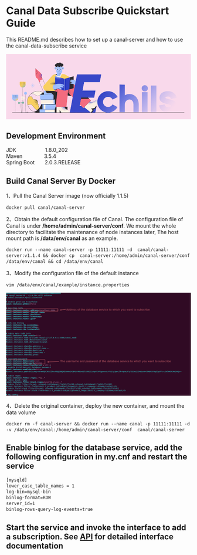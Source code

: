 # Canal Data Subscribe Quickstart Guide

This README.md describes how to set up a canal-server and how to use the canal-data-subscribe service


<p align="center">
  <a>
   <img alt="Framework" src="ECHILS.PNG">
  </a>
</p>

## Development Environment  
JDK     &nbsp;&nbsp;&nbsp;&nbsp;&nbsp;&nbsp;&nbsp;&nbsp;&nbsp;&nbsp;&nbsp;&nbsp;&nbsp;&nbsp;&nbsp;&nbsp;&nbsp;&nbsp;&nbsp;1.8.0_202  
Maven   &nbsp;&nbsp;&nbsp;&nbsp;&nbsp;&nbsp;&nbsp;&nbsp;&nbsp;&nbsp;&nbsp;&nbsp;&nbsp;&nbsp;3.5.4  
Spring Boot &nbsp;&nbsp;&nbsp;&nbsp;&nbsp;&nbsp;2.0.3.RELEASE  

## Build Canal Server By Docker
1、Pull the Canal Server image (now officially 1.1.5)
````
docker pull canal/canal-server
````
2、Obtain the default configuration file of Canal. The configuration file of Canal is under **/home/admin/canal-server/conf**. We mount the whole directory to facilitate the maintenance of node instances later, The host mount path is **/data/env/canal** as an example.
````
docker run --name canal-server -p 11111:11111 -d  canal/canal-server:v1.1.4 && docker cp  canal-server:/home/admin/canal-server/conf /data/env/canal && cd /data/env/canal
````
3、Modify the configuration file of the default instance
````
vim /data/env/canal/example/instance.properties
````
<p align="left">
  <a>
   <img alt="Framework" src="EXAMPLE-INSTANCE.JPG">
  </a>
</p>

4、Delete the original container, deploy the new container, and mount the data volume
````
docker rm -f canal-server && docker run --name canal -p 11111:11111 -d -v /data/env/canal:/home/admin/canal-server/conf  canal/canal-server
````

## Enable binlog for the database service, add the following configuration in my.cnf and restart the service
````
[mysqld]
lower_case_table_names = 1
log-bin=mysql-bin
binlog-format=ROW
server_id=1
binlog-rows-query-log-events=true
````

## Start the service and invoke the interface to add a subscription. See [API](./canal-data-subscribe-api.yaml) for detailed interface documentation